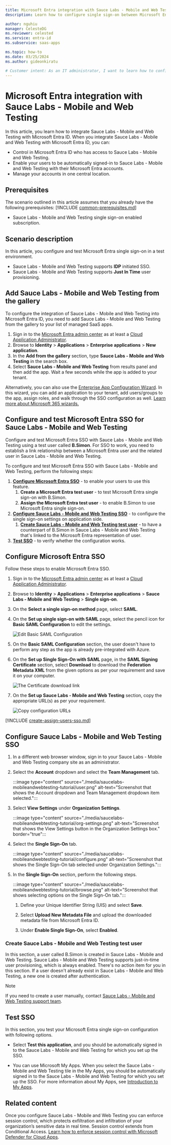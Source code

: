 ```yaml
---
title: Microsoft Entra integration with Sauce Labs - Mobile and Web Testing
description: Learn how to configure single sign-on between Microsoft Entra ID and Sauce Labs - Mobile and Web Testing.

author: nguhiu
manager: CelesteDG
ms.reviewer: celested
ms.service: entra-id
ms.subservice: saas-apps

ms.topic: how-to
ms.date: 03/25/2024
ms.author: gideonkiratu

# Customer intent: As an IT administrator, I want to learn how to configure single sign-on between Microsoft Entra ID and Sauce Labs - Mobile and Web Testing so that I can control who has access to Sauce Labs - Mobile and Web Testing, enable automatic sign-in with Microsoft Entra accounts, and manage my accounts in one central location.
---
```

# Microsoft Entra integration with Sauce Labs - Mobile and Web Testing

In this article,  you learn how to integrate Sauce Labs - Mobile and Web Testing with Microsoft Entra ID. When you integrate Sauce Labs - Mobile and Web Testing with Microsoft Entra ID, you can:

* Control in Microsoft Entra ID who has access to Sauce Labs - Mobile and Web Testing.
* Enable your users to be automatically signed-in to Sauce Labs - Mobile and Web Testing with their Microsoft Entra accounts.
* Manage your accounts in one central location.

## Prerequisites
The scenario outlined in this article assumes that you already have the following prerequisites:
[!INCLUDE [common-prerequisites.md](~/identity/saas-apps/includes/common-prerequisites.md)]
* Sauce Labs - Mobile and Web Testing single sign-on enabled subscription.

## Scenario description

In this article,  you configure and test Microsoft Entra single sign-on in a test environment.

* Sauce Labs - Mobile and Web Testing supports **IDP** initiated SSO.
* Sauce Labs - Mobile and Web Testing supports **Just In Time** user provisioning.

## Add Sauce Labs - Mobile and Web Testing from the gallery

To configure the integration of Sauce Labs - Mobile and Web Testing into Microsoft Entra ID, you need to add Sauce Labs - Mobile and Web Testing from the gallery to your list of managed SaaS apps.

1. Sign in to the [Microsoft Entra admin center](https://entra.microsoft.com) as at least a [Cloud Application Administrator](~/identity/role-based-access-control/permissions-reference.md#cloud-application-administrator).
1. Browse to **Identity** > **Applications** > **Enterprise applications** > **New application**.
1. In the **Add from the gallery** section, type **Sauce Labs - Mobile and Web Testing** in the search box.
1. Select **Sauce Labs - Mobile and Web Testing** from results panel and then add the app. Wait a few seconds while the app is added to your tenant.

 Alternatively, you can also use the [Enterprise App Configuration Wizard](https://portal.office.com/AdminPortal/home?Q=Docs#/azureadappintegration). In this wizard, you can add an application to your tenant, add users/groups to the app, assign roles, and walk through the SSO configuration as well. [Learn more about Microsoft 365 wizards.](/microsoft-365/admin/misc/azure-ad-setup-guides)

<a name='configure-and-test-azure-ad-sso-for-sauce-labs---mobile-and-web-testing'></a>

## Configure and test Microsoft Entra SSO for Sauce Labs - Mobile and Web Testing

Configure and test Microsoft Entra SSO with Sauce Labs - Mobile and Web Testing using a test user called **B.Simon**. For SSO to work, you need to establish a link relationship between a Microsoft Entra user and the related user in Sauce Labs - Mobile and Web Testing.

To configure and test Microsoft Entra SSO with Sauce Labs - Mobile and Web Testing, perform the following steps:

1. **[Configure Microsoft Entra SSO](#configure-azure-ad-sso)** - to enable your users to use this feature.
    1. **Create a Microsoft Entra test user** - to test Microsoft Entra single sign-on with B.Simon.
    1. **Assign the Microsoft Entra test user** - to enable B.Simon to use Microsoft Entra single sign-on.
1. **[Configure Sauce Labs - Mobile and Web Testing SSO](#configure-sauce-labs---mobile-and-web-testing-sso)** - to configure the single sign-on settings on application side.
    1. **[Create Sauce Labs - Mobile and Web Testing test user](#create-sauce-labs---mobile-and-web-testing-test-user)** - to have a counterpart of B.Simon in Sauce Labs - Mobile and Web Testing that's linked to the Microsoft Entra representation of user.
1. **[Test SSO](#test-sso)** - to verify whether the configuration works.

<a name='configure-azure-ad-sso'></a>

## Configure Microsoft Entra SSO

Follow these steps to enable Microsoft Entra SSO.

1. Sign in to the [Microsoft Entra admin center](https://entra.microsoft.com) as at least a [Cloud Application Administrator](~/identity/role-based-access-control/permissions-reference.md#cloud-application-administrator).
1. Browse to **Identity** > **Applications** > **Enterprise applications** > **Sauce Labs - Mobile and Web Testing** > **Single sign-on**.
1. On the **Select a single sign-on method** page, select **SAML**.
1. On the **Set up single sign-on with SAML** page, select the pencil icon for **Basic SAML Configuration** to edit the settings.

   ![Edit Basic SAML Configuration](common/edit-urls.png)

1. On the **Basic SAML Configuration** section, the user doesn't have to perform any step as the app is already pre-integrated with Azure.

1. On the **Set up Single Sign-On with SAML** page, in the **SAML Signing Certificate** section, select **Download** to download the **Federation Metadata XML** from the given options as per your requirement and save it on your computer.

	![The Certificate download link](common/metadataxml.png)

1. On the **Set up Sauce Labs - Mobile and Web Testing** section, copy the appropriate URL(s) as per your requirement.

	![Copy configuration URLs](common/copy-configuration-urls.png)

<a name='create-an-azure-ad-test-user'></a>

[!INCLUDE [create-assign-users-sso.md](~/identity/saas-apps/includes/create-assign-users-sso.md)]

## Configure Sauce Labs - Mobile and Web Testing SSO

1. In a different web browser window, sign in to your Sauce Labs - Mobile and Web Testing company site as an administrator.

1. Select the **Account** dropdown and select the **Team Management** tab.

   :::image type="content" source="./media/saucelabs-mobileandwebtesting-tutorial/user.png" alt-text="Screenshot that shows the Account dropdown and Team Management dropdown item selected.":::

1. Select **View Settings** under **Organization Settings**.

   :::image type="content" source="./media/saucelabs-mobileandwebtesting-tutorial/org-settings.png" alt-text="Screenshot that shows the View Settings button in the Organization Settings box." border="true":::

1. Select the **Single Sign-On** tab.

   :::image type="content" source="./media/saucelabs-mobileandwebtesting-tutorial/configure.png" alt-text="Screenshot that shows the Single Sign-On tab selected under Organization Settings.":::

1. In the **Single Sign-On** section, perform the following steps.

   :::image type="content" source="./media/saucelabs-mobileandwebtesting-tutorial/browse.png" alt-text="Screenshot that shows selecting options on the Single Sign-On tab.":::

   1. Define your Unique Identifier String (UIS) and select **Save**.

   1. Select **Upload New Metadata File** and upload the downloaded metadata file from Microsoft Entra ID.

   1. Under **Enable Single Sign-On**, select **Enabled**.

### Create Sauce Labs - Mobile and Web Testing test user

In this section, a user called B.Simon is created in Sauce Labs - Mobile and Web Testing. Sauce Labs - Mobile and Web Testing supports just-in-time user provisioning, which is always enabled. There's no action item for you in this section. If a user doesn't already exist in Sauce Labs - Mobile and Web Testing, a new one is created after authentication.

> [!Note]
> If you need to create a user manually, contact [Sauce Labs - Mobile and Web Testing support team](mailto:support@saucelabs.com).

## Test SSO

In this section, you test your Microsoft Entra single sign-on configuration with following options.

* Select **Test this application**, and you should be automatically signed in to the Sauce Labs - Mobile and Web Testing for which you set up the SSO.

* You can use Microsoft My Apps. When you select the Sauce Labs - Mobile and Web Testing tile in the My Apps, you should be automatically signed in to the Sauce Labs - Mobile and Web Testing for which you set up the SSO. For more information about My Apps, see [Introduction to My Apps](https://support.microsoft.com/account-billing/sign-in-and-start-apps-from-the-my-apps-portal-2f3b1bae-0e5a-4a86-a33e-876fbd2a4510).

## Related content

Once you configure Sauce Labs - Mobile and Web Testing you can enforce session control, which protects exfiltration and infiltration of your organization’s sensitive data in real time. Session control extends from Conditional Access. [Learn how to enforce session control with Microsoft Defender for Cloud Apps](/cloud-app-security/proxy-deployment-aad).
